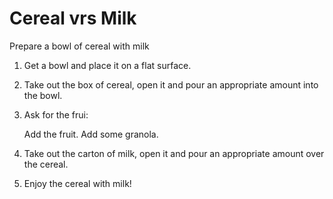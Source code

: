 # Cereal vrs Milk

Prepare a bowl of cereal with milk


1. Get a bowl and place it on a flat surface.
2. Take out the box of cereal, open it and pour an appropriate amount into the bowl.
3. Ask for the frui:

	Add the fruit.
	Add some granola.
	
5. Take out the carton of milk, open it and pour an appropriate amount over the cereal.
6. Enjoy the cereal with milk!



 
	

